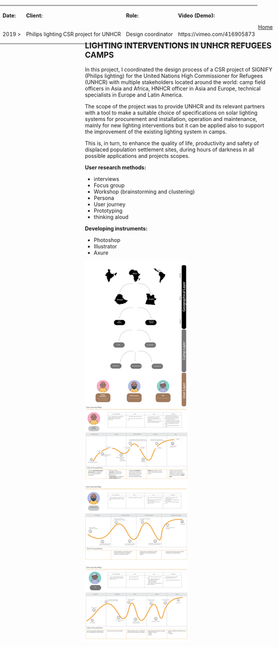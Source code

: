 <p align="right">
    <a href="https://gobrac.github.io/Portfolio/">Home </a> 
</p>

## LIGHTING INTERVENTIONS IN UNHCR REFUGEES CAMPS

In this project, I coordinated the design process of a CSR project of SIGNIFY (Philips lighting) for the United Nations High Commissioner for Refugees (UNHCR) with multiple stakeholders located around the world: camp field officers in Asia and Africa, HNHCR officer in Asia and Europe, technical specialists in Europe and Latin America.

The scope of the project was to provide UNHCR and its relevant partners with a tool to make a suitable choice of specifications on solar lighting systems for procurement and installation, operation and maintenance, mainly for new lighting interventions but it can be applied also to support the improvement of the existing lighting system in camps.

This is, in turn, to enhance the quality of life, productivity and safety of displaced population settlement sites, during hours of darkness in all possible applications and projects scopes.


**User research methods:**
<ul>
<li>interviews
<li>Focus group
<li>Workshop (brainstorming and clustering)
<li>Persona
<li>User journey
<li>Prototyping
<li>thinking aloud

</ul>

**Developing instruments:**
<ul>
<li>Photoshop
<li>Illustrator
<li>Axure
</ul>
  
  <table style="position: absolute; top: 0; bottom: 0; left: 0; right: 0;">
  <tr>
    <th><p align="left">Date:               </p></th>
    <th><p align="left">Client:             </p></th>
    <th><p align="left">Role:               </p></th>
    <th><p align="left">Video (Demo):       </p></th>
      <tr>
    <td><p align="right"> 2019             ></p></td>
    <td><p align="right"> Philips lighting CSR project for UNHCR              </p></td>
    <td><p align="right"> Design coordinator            </td>
    <td><p align="right"> https://vimeo.com/416905873         </td>
  </tr>
  </tr>
</table>

<img src="https://github.com/gobrac/Portfolio/blob/master/images/3vkAm3AUGNDe0r1763RD3Q.webp?raw=true"/>

